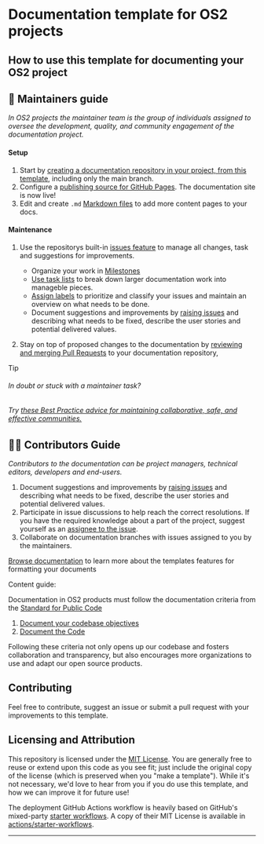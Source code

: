 # Documentation template for OS2 projects

## How to use this template for documenting your OS2 project

## 👷 Maintainers guide

*In OS2 projects the maintainer team is the group of individuals assigned to oversee the development, quality, and community engagement of the documentation project.*

#### Setup

1. Start by [creating a documentation repository in your project, from this template](https://docs.github.com/en/repositories/creating-and-managing-repositories/creating-a-repository-from-a-template), including only the main branch.
3. Configure a [publishing source for GitHub Pages](https://help.github.com/en/articles/configuring-a-publishing-source-for-github-pages). The documentation site is now live!
4. Edit and create `.md` [Markdown files](https://guides.github.com/features/mastering-markdown/) to add more content pages to your docs.

#### Maintenance

1. Use the repositorys built-in [issues feature](https://docs.github.com/en/issues/tracking-your-work-with-issues/about-issues) to manage all changes, task and suggestions for improvements.

    - Organize your work in [Milestones](https://docs.github.com/en/issues/using-labels-and-milestones-to-track-work/about-milestones)
    - [Use task lists](https://docs.github.com/en/get-started/writing-on-github/working-with-advanced-formatting/about-task-lists) to break down larger documentation work into manageble pieces.
    - [Assign labels](https://docs.github.com/en/issues/using-labels-and-milestones-to-track-work/managing-labels)  to prioritize and classify your issues and maintain an overview on what needs to be done.
    - Document suggestions and improvements by [raising issues](https://docs.github.com/en/issues/tracking-your-work-with-issues/about-issues) and describing what needs to be fixed, describe the user stories and potential delivered values.

2. Stay on top of proposed changes to the documentation by [reviewing and merging Pull Requests](https://docs.github.com/en/pull-requests/collaborating-with-pull-requests/reviewing-changes-in-pull-requests/about-pull-request-reviews) to your documentation repository,

> [!TIP]
>
> ###### In doubt or stuck with a maintainer task?
>
> ###### Try [these Best Practice advice for maintaining collaborative, safe, and effective communities.](https://docs.github.com/en/communities)

## 🧑‍🦰 Contributors Guide

*Contributors to the documentation can be project managers, technical editors, developers and end-users.*

1. Document suggestions and improvements by [raising issues](https://docs.github.com/en/issues/tracking-your-work-with-issues/about-issues) and describing what needs to be fixed, describe the user stories and potential delivered values.
2. Participate in issue discussions to help reach the correct resolutions. If you have the required knowledge about a part of the project, suggest yourself as an [assignee to the issue](https://docs.github.com/en/issues/tracking-your-work-with-issues/assigning-issues-and-pull-requests-to-other-github-users#about-issue-and-pull-request-assignees).
3. Collaborate on documentation branches with issues assigned to you by the maintainers.

[Browse documentation][Just the Docs] to learn more about the templates features for formatting your documents

Content guide:

Documentation in OS2 products must follow the documentation criteria from the [Standard for Public Code](https://standard.publiccode.net/)

1. [Document your codebase objectives](https://standard.publiccode.net/criteria/document-codebase-objectives.html)
2. [Document the Code](https://standard.publiccode.net/criteria/document-the-code.html)

Following these criteria not only opens up our codebase and fosters collaboration and transparency, but also encourages more organizations to use and adapt our open source products.

## Contributing

Feel free to contribute, suggest an issue or submit a pull request with your improvements to this template.

## Licensing and Attribution

This repository is licensed under the [MIT License][MIT License]. You are generally free to reuse or extend upon this code as you see fit; just include the original copy of the license (which is preserved when you "make a template"). While it's not necessary, we'd love to hear from you if you do use this template, and how we can improve it for future use!

The deployment GitHub Actions workflow is heavily based on GitHub's mixed-party [starter workflows][starter workflows]. A copy of their MIT License is available in [actions/starter-workflows][actions/starter-workflows].

---

[Jekyll]: https://jekyllrb.com
[Just the Docs]: https://just-the-docs.github.io/just-the-docs/
[GitHub Pages]: https://docs.github.com/en/pages
[GitHub Pages / Actions workflow]: https://github.blog/changelog/2022-07-27-github-pages-custom-github-actions-workflows-beta/
[Bundler]: https://bundler.io
[use this template]: https://github.com/just-the-docs/just-the-docs-template/generate
[`jekyll-default-layout`]: https://github.com/benbalter/jekyll-default-layout
[`jekyll-seo-tag`]: https://jekyll.github.io/jekyll-seo-tag
[MIT License]: https://en.wikipedia.org/wiki/MIT_License
[starter workflows]: https://github.com/actions/starter-workflows/blob/main/pages/jekyll.yml
[actions/starter-workflows]: https://github.com/actions/starter-workflows/blob/main/LICENSE
[^1]: [It can take up to 10 minutes for changes to your site to publish after you push the changes to GitHub](https://docs.github.com/en/pages/setting-up-a-github-pages-site-with-jekyll/creating-a-github-pages-site-with-jekyll#creating-your-site).
